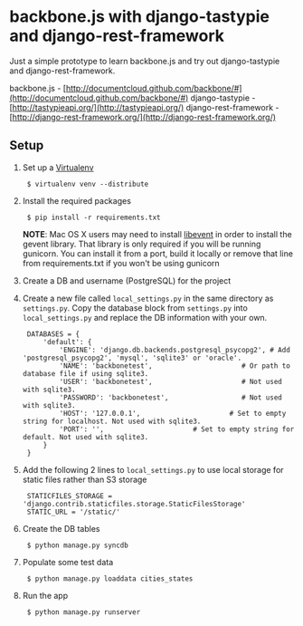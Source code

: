 backbone.js with django-tastypie and django-rest-framework
==========================================================

Just a simple prototype to learn backbone.js and try out django-tastypie and django-rest-framework.

backbone.js - [http://documentcloud.github.com/backbone/#](http://documentcloud.github.com/backbone/#)
django-tastypie - [http://tastypieapi.org/](http://tastypieapi.org/)
django-rest-framework - [http://django-rest-framework.org/](http://django-rest-framework.org/)

Setup
-----
1. Set up a [Virtualenv](http://pypi.python.org/pypi/virtualenv)

        $ virtualenv venv --distribute

2. Install the required packages

        $ pip install -r requirements.txt

    **NOTE**: Mac OS X users may need to install [libevent](http://libevent.org/) in order to install the gevent library.
    That library is only required if you will be running gunicorn. You can install it from a port, build it locally or
    remove that line from requirements.txt if you won't be using gunicorn

3. Create a DB and username (PostgreSQL) for the project

4. Create a new file called `local_settings.py` in the same directory as `settings.py`. Copy the database block
from `settings.py` into `local_settings.py` and replace the DB information with your own.

        DATABASES = {
            'default': {
                'ENGINE': 'django.db.backends.postgresql_psycopg2', # Add 'postgresql_psycopg2', 'mysql', 'sqlite3' or 'oracle'.
                'NAME': 'backbonetest',                      # Or path to database file if using sqlite3.
                'USER': 'backbonetest',                      # Not used with sqlite3.
                'PASSWORD': 'backbonetest',                  # Not used with sqlite3.
                'HOST': '127.0.0.1',                      # Set to empty string for localhost. Not used with sqlite3.
                'PORT': '',                      # Set to empty string for default. Not used with sqlite3.
            }
        }

5. Add the following 2 lines to `local_settings.py` to use local storage for static files rather than S3 storage

        STATICFILES_STORAGE = 'django.contrib.staticfiles.storage.StaticFilesStorage'
        STATIC_URL = '/static/'

6. Create the DB tables

        $ python manage.py syncdb

7. Populate some test data

        $ python manage.py loaddata cities_states

8. Run the app

        $ python manage.py runserver